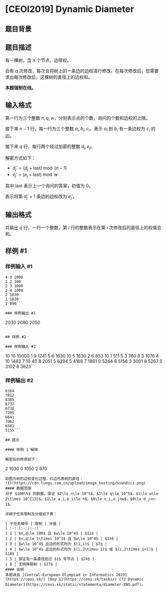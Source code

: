 # [CEOI2019] Dynamic Diameter

## 题目背景



## 题目描述

有一棵树，含 $n$ 个节点，边带权。

会有 $q$ 次修改，每次会将树上的一条边的边权进行修改，在每次修改后，您需要求出每次修改后，这棵树的直径上的边权和。

**本题强制在线。**

## 输入格式

第一行为三个整数 $n,q,w$，分别表示点的个数，询问的个数和边权的上限。

接下来 $n-1$ 行，每一行为三个整数 $a_i,b_i,c_i$，表示 $a_i$ 到 $b_i$ 有一条边权为 $c_i$ 的边。

接下来 $q$ 行，每行两个经过加密的整数 $d_j,e_j$。

解密方式如下：
- $d_j'=(d_j+\text{last})\bmod(n-1)$
- $e_j'=(e_j+\text{last})\bmod w$

其中 $\text{last}$ 表示上一个询问的答案，初值为 $0$。

表示将第 $d_j'+1$ 条边的边权改为 $e_j'$。

## 输出格式

共输出 $q$ 行，一行一个整数，第 $i$ 行的整数表示在第 $i$ 次修改后的直径上的权值总和。

## 样例 #1

### 样例输入 #1
```
4 3 2000
1 2 100
2 3 1000
2 4 1000
2 1030
1 1020
1 890```

### 样例输出 #1

```
2030
2080
2050
```

## 样例 #2

### 样例输入 #2
```
10 10 10000
1 9 1241
5 6 1630
10 5 1630
2 6 853
10 1 511
5 3 760
8 3 1076
4 10 1483
7 10 40
8 2051
5 6294
5 4168
7 1861
0 5244
6 5156
3 3001
8 5267
5 3102
8 3623```

### 样例输出 #2

```
6164
7812
8385
6737
6738
7205
6641
7062
6581
5155```

## 提示

#### 样例 1 解释

解密后的修改如下：
```
2 1030
0 1050
2 970
```
如图为树的边权变化过程，红边代表树的直径：
![](https://cdn.luogu.com.cn/upload/image_hosting/sswn0icz.png)
#### 数据范围
对于 $100\%$ 的数据，保证 $2\le n\le 10^5$，$1\le q\le 10^5$，$1\le w\le 2\times 10^{13}$，$1\le a_i,b_i\le n$，$0\le c_i,e_j<w$，$0\le d_j<n-1$。

详细子任务限制及分值如下表：

| 子任务编号 | 限制 | 分值 |
| :-: |:-:|:-:|
| 1 | $n,q\le 100$ 且 $w\le 10^4$ | $11$ | 
| 2 | $n,q\le 5\times 10^3$ 且 $w\le 10^4$ | $13$ | 
| 3 | $w\le 10^4$ 且边的形式均为 $(1,i)$ | $7$ | 
| 4 | $w\le 10^4$ 且边的形式均为 $(i,2\times i)$ 或 $(i,2\times i+1)$ | $18$ | 
| 5 | 保证有一条直径经过 $1$ 号节点 | $24$ | 
| 6 | 无特殊限制 | $27$ | 
#### 说明
本题译自 [Central-European Olympiad in Informatics 2019](https://ceoi.sk/) [Day 1](https://ceoi.sk/tasks/) [T2 Dynamic Diameter](https://ceoi.sk/static/statements/diameter-ENG.pdf)。
